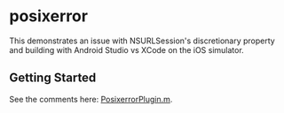 # posixerror

This demonstrates an issue with NSURLSession's discretionary property and building with Android Studio vs XCode on the iOS simulator.

## Getting Started

See the comments here: [PosixerrorPlugin.m](https://github.com/tomnewton/posixerror/blob/master/ios/Classes/PosixerrorPlugin.m#L27-L49).